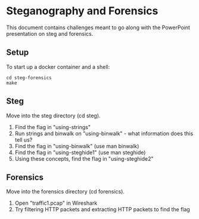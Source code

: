 # Steganography and Forensics
This document contains challenges meant to go along with the PowerPoint presentation on steg and forensics.

## Setup
To start up a docker container and a shell:
```
cd steg-forensics 
make
```

## Steg
Move into the steg directory (cd steg).
1. Find the flag in "using-strings"
2. Run strings and binwalk on "using-binwalk" - what information does this tell us?
3. Find the flag in "using-binwalk" (use man binwalk)
4. Find the flag in "using-steghide1" (use man steghide)
5. Using these concepts, find the flag in "using-steghide2"

## Forensics
Move into the forensics directory (cd forensics).
1. Open "traffic1.pcap" in Wireshark
2. Try filtering HTTP packets and extracting HTTP packets to find the flag